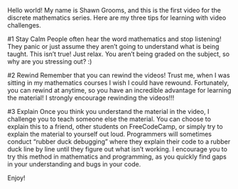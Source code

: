 Hello world! My name is Shawn Grooms, and this is the first video for the discrete mathematics series. Here are my three tips for learning with video challenges.

#1 Stay Calm
People often hear the word mathematics and stop listening! They panic or just assume they aren’t going to understand what is being taught. This isn’t true! Just relax. You aren’t being graded on the subject, so why are you stressing out? :)

#2 Rewind
Remember that you can rewind the videos! Trust me, when I was sitting in my mathematics courses I wish I could have rewound. Fortunately, you can rewind at anytime, so you have an incredible advantage for learning the material! I strongly encourage rewinding the videos!!!

#3 Explain
Once you think you understand the material in the video, I challenge you to teach someone else the material. You can choose to explain this to a friend, other students on FreeCodeCamp, or simply try to explain the material to yourself out loud. Programmers will sometimes conduct “rubber duck debugging” where they explain their code to a rubber duck line by line until they figure out what isn’t working. I encourage you to try this method in mathematics and programming, as you quickly find gaps in your understanding and bugs in your code.

Enjoy!
